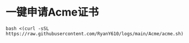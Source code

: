 # 一键申请Acme证书
```
bash <(curl -sSL https://raw.githubusercontent.com/RyanY610/logs/main/Acme/acme.sh)
